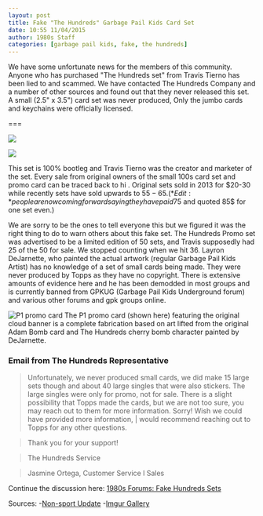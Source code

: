 ```yaml
---
layout: post
title: Fake "The Hundreds" Garbage Pail Kids Card Set
date: 10:55 11/04/2015	
author: 1980s Staff
categories: [garbage pail kids, fake, the hundreds]
---
```


We have some unfortunate news for the members of this community. Anyone who has purchased "The Hundreds set" from Travis Tierno has been lied to and scammed. We have contacted The Hundreds Company and a number of other sources and found out that they never released this set. A small (2.5" x 3.5") card set was never produced, Only the jumbo cards and keychains were officially licensed. 

===

![](http://s14.postimg.org/41o86a50h/GPK_1_A.jpg)

![](http://s27.postimg.org/9tge331c3/GPK_1_B.jpg)

This set is 100% bootleg and Travis Tierno was the creator and marketer of the set. Every sale from original owners of the small 100s card set and promo card can be traced back to hi . Original sets sold in 2013 for $20-30 while recently sets have sold upwards to $55-65. (*Edit:* people are now coming forward saying they have paid 75$ and quoted 85$ for one set even.)

We are sorry to be the ones to tell everyone this but we figured it was the right thing to do to warn others about this fake set. The Hundreds Promo set was advertised to be a limited edition of 50 sets, and Travis supposedly had 25 of the 50 for sale. We stopped counting when we hit 36. Layron DeJarnette, who painted the actual artwork (regular Garbage Pail Kids Artist) has no knowledge of a set of small cards being made. They were never produced by Topps as they have no copyright. There is extensive amounts of evidence here and he has been demodded in most groups and is currently banned from GPKUG (Garbage Pail Kids Underground forum) and various other forums and gpk groups online.

![P1 promo card](http://i.imgur.com/eL3nIVo.jpg)
The P1 promo card (shown here) featuring the original cloud banner is a complete fabrication based on art lifted from the original Adam Bomb card and The Hundreds cherry bomb character painted by DeJarnette.


### Email from The Hundreds Representative

> Unfortunately, we never produced small
> cards, we did make 15 large sets though
> and about 40 large singles that were also
> stickers. The large singles were only for
> promo, not for sale. There is a slight
> possibility that Topps made the cards, but
> we are not too sure, you may reach out to
> them for more information. Sorry! Wish we
> could have provided more information, |
> would recommend reaching out to Topps
> for any other questions.

> Thank you for your support!

> The Hundreds Service

> Jasmine Ortega, Customer Service l Sales


Continue the discussion here: <!-- ![](http://i.imgur.com/s42yJYu.png) --> [1980s Forums: Fake Hundreds Sets](http://forum.the19eighties.com/forum/gpk-general-discussion/fake-hundreds-sets/)


Sources:
-[Non-sport Update](http://nonsportupdate.infopop.cc/eve/forums/a/tpc/f/954605353/m/2577004176)
-[Imgur Gallery](http://imgur.com/a/U3MUX)
